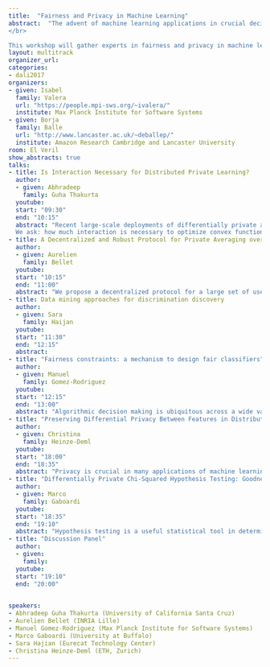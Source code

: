 ```yaml
---
title:  "Fairness and Privacy in Machine Learning"
abstract:  "The advent of machine learning applications in crucial decision-making processes including law, medicine, banking and education raises a number of important issues with technical and societal ramifications. Driven by these concerns, a growing body of research addresses questions related to fairness, bias, privacy and interpretability in machine learning and artificial intelligence. A fundamental problem in this area is devising formal definitions of these concepts that match the intuitions and properties that users expect from a fair/private/unbiased/interpretable system. Among these, fairness and privacy have seen important success in recent years with the proposal and adoption of definitions that can now be used to certify that machine learning algorithms make fair predictions or respect the privacy of the users in the training dataset.
</br>

This workshop will gather experts in fairness and privacy in machine learning with the goal of discussing the latest technical advances in the area. Additionally, the workshop will serve as a platform to highlight application domains with a pressing need for fairness and privacy technologies. The program also includes a panel discussion where speakers and attendees will have a chance to explore the challenges involved in deploying such technologies and brainstorm about the impact that research in these areas will have in our society."
layout: multitrack
organizer_url: 
categories:
- dali2017
organizers:
- given: Isabel 
  family: Valera
  url: "https://people.mpi-sws.org/~ivalera/"
  institute: Max Planck Institute for Software Systems
- given: Borja 
  family: Balle
  url: "http://www.lancaster.ac.uk/~deballep/"
  institute: Amazon Research Cambridge and Lancaster University
room: El Veril
show_abstracts: true
talks:
- title: Is Interaction Necessary for Distributed Private Learning?
  author:
  - given: Abhradeep
    family: Guha Thakurta
  youtube: 
  start: "09:30"
  end: "10:15"
  abstract: "Recent large-scale deployments of differentially private algorithms employ the local model for privacy (sometimes called the randomized response), where data are randomized on individual's devices before being sent to a server that computes approximate, aggregate statistics. The server need not be trusted for privacy, leaving data control in users' hands. For an important class of convex optimization problems (including logistic regression, support vector machines, and the Euclidean median), the best known locally differentially private algorithm are highly interactive. With n users in the protocol, they use n rounds of back and forth communication. The server exchanges messages with each user only once, but must do so in sequence. 
  We ask: how much interaction is necessary to optimize convex functions in the local DP model? We give a new noninteractive algorithm for local, differentially private convex optimization. For 1-dimensional problems, its error matches the error of the interactive solutions, which are optimal. As the dimension grows, however, our algorithm's required sample size grows exponentially with the dimension.  We show that this dependency is necessary for a large family of algorithms (including those in the literature). Finally, we study algorithms that use interaction sparingly. We show that several natural locally DP algorithms---analogues of gradient descent and the cutting plane method---obtain low error using relatively few rounds."
- title: A Decentralized and Robust Protocol for Private Averaging over Highly Distributed Data
  author:
  - given: Aurelien
    family: Bellet
  youtube: 
  start: "10:15"
  end: "11:00"
  abstract: "We propose a decentralized protocol for a large set of users to privately compute averages over their joint data, which can be used to learn more complex machine learning models. Our protocol can find a solution of arbitrary accuracy, does not rely on a trusted third party and preserves the privacy of users throughout the execution in both the honest-but-curious and malicious adversary models. Furthermore, we design a verification procedure which offers protection against malicious users joining the service with the goal of manipulating the outcome of the algorithm."
- title: Data mining approaches for discrimination discovery
  author:
  - given: Sara
    family: Haijan
  youtube: 
  start: "11:30"
  end: "12:15"
  abstract: 
- title: "Fairness constraints: a mechanism to design fair classifiers"
  author:
  - given: Manuel
    family: Gomez-Rodriguez
  youtube: 
  start: "12:15"
  end: "13:00"
  abstract: "Algorithmic decision making is ubiquitous across a wide variety of online as well as offline services. However, there is a growing concern that these automated decisions can lead, even in the absence of intent, to a lack of fairness, i.e., their outcomes can disproportionately hurt (or, benefit) particular groups of people sharing one or more sensitive attributes (e.g., race, sex). In this talk, I will introduce a flexible mechanism to design fair classifiers by leveraging  a novel intuitive measure of decision boundary (un)fairness. I will then show that this mechanism can be easily incorporated into the formulation of several well-known margin based classifiers, without increasing their complexity, and it allows for a fine-grained control on the degree of fairness, often at a small cost in terms of accuracy."
- title: "Preserving Differential Privacy Between Features in Distributed Estimation"
  author:
  - given: Christina
    family: Heinze-Deml
  youtube: 
  start: "18:00"
  end: "18:35"
  abstract: "Privacy is crucial in many applications of machine learning. Legal, ethical and societal issues restrict the sharing of sensitive data making it difficult to learn from datasets that are partitioned between many parties. One important instance of such a distributed setting arises when information about each record in the dataset is held by different data owners (the design matrix is <i>vertically-partitioned</i>). In this setting few approaches exist for private data sharing for the purposes of statistical estimation and the classical setup of differential privacy with a <i>trusted curator</i> preparing the data does not apply. We introduce S-differential privacy which extends single-party differential privacy to the distributed, vertically-partitioned case. We then propose a scalable framework for distributed estimation where each party communicates perturbed sketches of their locally held features ensuring S-differential privacy is preserved. For L2-penalized supervised learning problems our proposed method has bounded estimation error compared with the optimal estimates obtained without privacy constraints in the non-distributed setting. We confirm this empirically on real world and synthetic datasets."
- title: "Differentially Private Chi-Squared Hypothesis Testing: Goodness of Fit and Independence Testing"
  author:
  - given: Marco
    family: Gaboardi
  youtube: 
  start: "18:35"
  end: "19:10"
  abstract: "Hypothesis testing is a useful statistical tool in determining whether a given model should be rejected based on a sample from the population. Sample data may contain sensitive information about individuals, such as medical information. Thus it is important to design statistical tests that guarantee the privacy of subjects in the data. We present some results about hypothesis testing subject to differential privacy, specifically about chi-squared tests for goodness of fit for multinomial data and independence between two categorical variables. We propose new tests that like the classical versions can be used to determine whether a given model should be rejected or not, and that additionally can ensure differential privacy. We give both Monte Carlo based hypothesis tests as well as hypothesis tests that more closely follow the classical chi-squared goodness of fit test and independence test. Crucially, our tests account for the distribution of the noise that is injected to ensure privacy in determining significance. We will comment on our results and we will compare our approach with other recent proposals in the same direction."
- title: "Discussion Panel"
  author:
  - given:
    family:
  youtube: 
  start: "19:10"
  end: "20:00"
   

speakers:
- Abhradeep Guha Thakurta (University of California Santa Cruz)
- Aurelien Bellet (INRIA Lille)
- Manuel Gomez-Rodriguez (Max Planck Institute for Software Systems)
- Marco Gaboardi (University at Buffalo)
- Sara Hajian (Eurecat Technology Center)
- Christina Heinze-Deml (ETH, Zurich)
---
```

